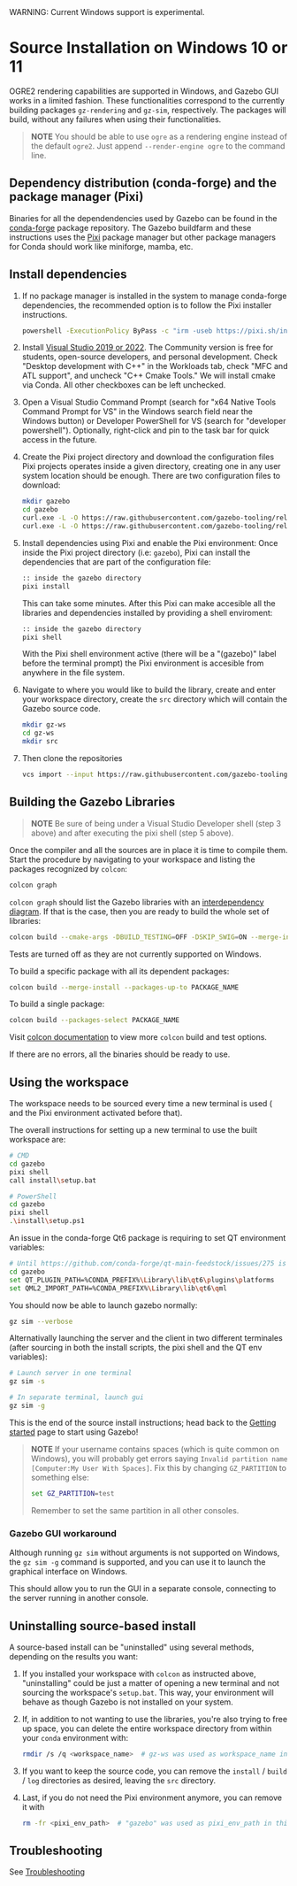 <div class="warning">
WARNING: Current Windows support is experimental.
</div>

# Source Installation on Windows 10 or 11

OGRE2 rendering capabilities are supported in Windows, and Gazebo GUI
works in a limited fashion. These functionalities correspond to the currently
building packages `gz-rendering` and `gz-sim`, respectively. The packages will build,
without any failures when using their functionalities.

> **NOTE**
> You should be able to use `ogre` as a rendering engine instead of the default `ogre2`.
> Just append `--render-engine ogre` to the command line.

## Dependency distribution (conda-forge) and the package manager (Pixi)

Binaries for all the dependendencies used by Gazebo can be found in the [conda-forge](https://conda-forge.org/)
package repository. The Gazebo buildfarm and these instructions uses the [Pixi](https://pixi.sh/) package manager
but other package managers for Conda should work like miniforge, mamba, etc.

## Install dependencies

1. If no package manager is installed in the system to manage conda-forge dependencies, the recommended
   option is to follow the Pixi installer instructions.

   ```bash
   powershell -ExecutionPolicy ByPass -c "irm -useb https://pixi.sh/install.ps1 | iex"
   ```

2. Install [Visual Studio 2019 or 2022](https://visualstudio.microsoft.com/downloads/).
   The Community version is free for students, open-source developers, and personal
   development. Check "Desktop development with C++" in the Workloads tab,
   check "MFC and ATL support", and uncheck "C++ Cmake Tools." We will install
   cmake via Conda. All other checkboxes can be left unchecked.

3. Open a Visual Studio Command Prompt (search for "x64 Native Tools Command Prompt
   for VS" in the Windows search field near the Windows button) or Developer PowerShell
   for VS (search for "developer powershell"). Optionally,
   right-click and pin to the task bar for quick access in the future.

4. Create the Pixi project directory and download the configuration files
   Pixi projects operates inside a given directory, creating one in any user system location
   should be enough. There are two configuration files to download:
   ```bash
   mkdir gazebo
   cd gazebo
   curl.exe -L -O https://raw.githubusercontent.com/gazebo-tooling/release-tools/refs/heads/master/conda/envs/noble_like/pixi.toml
   curl.exe -L -O https://raw.githubusercontent.com/gazebo-tooling/release-tools/refs/heads/master/conda/envs/noble_like/pixi.lock
   ```
5. Install dependencies using Pixi and enable the Pixi environment:
   Once inside the Pixi project directory (i.e: `gazebo`), Pixi can install the dependencies
   that are part of the configuration file:
   ```bash
   :: inside the gazebo directory
   pixi install
   ```
   This can take some minutes. After this Pixi can make accesible all the libraries and dependencies
   installed by providing a shell enviroment:
   ```bash
   :: inside the gazebo directory
   pixi shell
   ```
   With the Pixi shell environment active (there will be a "(gazebo)" label before the terminal prompt) the Pixi environment
   is accesible from anywhere in the file system.

6. Navigate to where you would like to build the library, create and enter your workspace directory,
   create the `src` directory which will contain the Gazebo source code.
   ```bash
   mkdir gz-ws
   cd gz-ws
   mkdir src
   ```

7. Then clone the repositories
   ```bash
   vcs import --input https://raw.githubusercontent.com/gazebo-tooling/gazebodistro/master/collection-jetty.yaml src/
   ```

## Building the Gazebo Libraries

> **NOTE**
> Be sure of being under a Visual Studio Developer shell (step 3 above) and
> after executing the pixi shell (step 5 above).

Once the compiler and all the sources are in place it is time to compile them.
Start the procedure by navigating to your workspace and listing the packages
recognized by `colcon`:

```bash
colcon graph
```

`colcon graph` should list the Gazebo libraries with an
[interdependency diagram](https://colcon.readthedocs.io/en/released/reference/verb/graph.html#example-output).
If that is the case, then you are ready to build the whole set of libraries:

```bash
colcon build --cmake-args -DBUILD_TESTING=OFF -DSKIP_SWIG=ON --merge-install --packages-up-to gz-sim gz-tools2
```
Tests are turned off as they are not currently supported on Windows.

To build a specific package with all its dependent packages:

```bash
colcon build --merge-install --packages-up-to PACKAGE_NAME
```

To build a single package:

```bash
colcon build --packages-select PACKAGE_NAME
```

Visit [colcon documentation](https://colcon.readthedocs.io/en/released/#) to view more `colcon` build and test options.

If there are no errors, all the binaries should be ready to use.

## Using the workspace

The workspace needs to be sourced every time a new terminal is used (
and the Pixi environment activated before that).

The overall instructions for setting up a new terminal to use the built
workspace are:

```bash
# CMD
cd gazebo
pixi shell
call install\setup.bat

# PowerShell
cd gazebo
pixi shell
.\install\setup.ps1
```
<div class="warning">
An issue in the conda-forge Qt6 package is requiring to set QT environment variables:
</div>

```bash
# Until https://github.com/conda-forge/qt-main-feedstock/issues/275 is resolved
cd gazebo
set QT_PLUGIN_PATH=%CONDA_PREFIX%\Library\lib\qt6\plugins\platforms
set QML2_IMPORT_PATH=%CONDA_PREFIX%\Library\lib\qt6\qml
```

You should now be able to launch gazebo normally:

```bash
gz sim --verbose
```

Alternativally launching the server and the client in two different terminales (after sourcing
in both the install scripts, the pixi shell and the QT env variables):

```bash
# Launch server in one terminal
gz sim -s

# In separate terminal, launch gui
gz sim -g
```

This is the end of the source install instructions; head back to the [Getting started](getstarted)
page to start using Gazebo!

> **NOTE**
> If your username contains spaces (which is quite common on Windows), you will probably get errors
>  saying `Invalid partition name [Computer:My User With Spaces]`. Fix this by changing `GZ_PARTITION`
>  to something else:
> ```bat
> set GZ_PARTITION=test
> ```
> Remember to set the same partition in all other consoles.

### Gazebo GUI workaround

Although running `gz sim` without arguments is not supported on Windows,
 the `gz sim -g` command is  supported, and you can use it to launch the graphical interface on Windows.


This should allow you to run the GUI in a separate console, connecting to the server running in another console.

## Uninstalling source-based install

A source-based install can be "uninstalled" using several methods, depending on
the results you want:

  1. If you installed your workspace with `colcon` as instructed above, "uninstalling"
     could be just a matter of opening a new terminal and not sourcing the
     workspace's `setup.bat`. This way, your environment will behave as though
     Gazebo is not installed on your system.

  2. If, in addition to not wanting to use the libraries, you're also trying to
     free up space, you can delete the entire workspace directory from within
     your `conda` environment with:

     ```bash
     rmdir /s /q <workspace_name>  # gz-ws was used as workspace_name in this document
     ```

  3. If you want to keep the source code, you can remove the
     `install` / `build` / `log` directories as desired, leaving the `src` directory.

  4. Last, if you do not need the Pixi environment anymore, you can remove it with

     ```bash
     rm -fr <pixi_env_path>  # "gazebo" was used as pixi_env_path in this document
     ```

## Troubleshooting

See [Troubleshooting](troubleshooting.md#windows)
